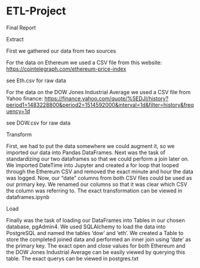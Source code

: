 # ETL-Project

Final Report

Extract

First we gathered our data from two sources

For the data on Ethereum we used a CSV file from this website:
https://cointelegraph.com/ethereum-price-index

see Eth.csv for raw data

For the data on the DOW Jones Industrial Average we used a CSV file from Yahoo finance:
https://finance.yahoo.com/quote/%5EDJI/history?period1=1483228800&period2=1514592000&interval=1d&filter=history&frequency=1d

see DOW.csv for raw data

Transform

First, we had to put the data somewhere we could augment it, so we imported our data into Pandas DataFrames. Next was the task of standardizing our two dataframes so that we could perform a join later on. We imported DateTime into Jupyter and created a for loop that looped through the Ethereum CSV and removed the exact minute and hour the data was logged. Now, our “date” columns from both CSV files could be used as our primary key. We renamed our columns so that it was clear which CSV the column was referring to. The exact transformation can be viewed in dataframes.ipynb




Load

Finally was the task of loading our DataFrames into Tables in our chosen database, pgAdmin4. We used SQLAlchemy to load the data into PostgreSQL and named the tables ‘dow’ and ‘eth’.  We created a Table to store the completed joined data and performed an inner join using ‘date’ as the primary key.  The exact open and close values for both Ethereum and the DOW Jones Industrial Average can be easily viewed by querying this table. The exact querys can be viewed in postgres.txt
